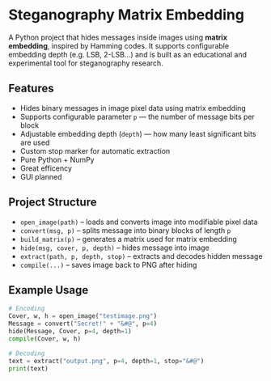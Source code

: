 # Steganography Matrix Embedding

A Python project that hides messages inside images using **matrix embedding**, inspired by Hamming codes. It supports configurable embedding depth (e.g. LSB, 2-LSB...) and is built as an educational and experimental tool for steganography research.

## Features

- Hides binary messages in image pixel data using matrix embedding
- Supports configurable parameter `p` — the number of message bits per block
- Adjustable embedding depth (`depth`) — how many least significant bits are used
- Custom stop marker for automatic extraction
- Pure Python + NumPy
- Great efficency
- GUI planned

## Project Structure

- `open_image(path)` – loads and converts image into modifiable pixel data
- `convert(msg, p)` – splits message into binary blocks of length `p`
- `build_matrix(p)` – generates a matrix used for matrix embedding
- `hide(msg, cover, p, depth)` – hides message into image
- `extract(path, p, depth, stop)` – extracts and decodes hidden message
- `compile(...)` – saves image back to PNG after hiding

## Example Usage

```python
# Encoding
Cover, w, h = open_image("testimage.png")
Message = convert("Secret!" + "&#@", p=4)
hide(Message, Cover, p=4, depth=1)
compile(Cover, w, h)

# Decoding
text = extract("output.png", p=4, depth=1, stop="&#@")
print(text)
